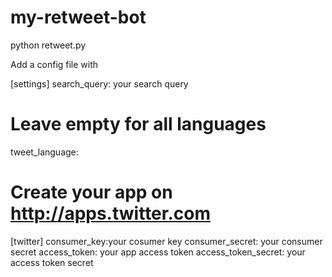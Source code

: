 # my-retweet-bot

python retweet.py

Add a config file with 

[settings]
search_query: your search query
# Leave empty for all languages
tweet_language:

# Create your app on http://apps.twitter.com
[twitter]
consumer_key:your cosumer key
consumer_secret: your consumer secret
access_token: your app access token
access_token_secret: your access token secret
